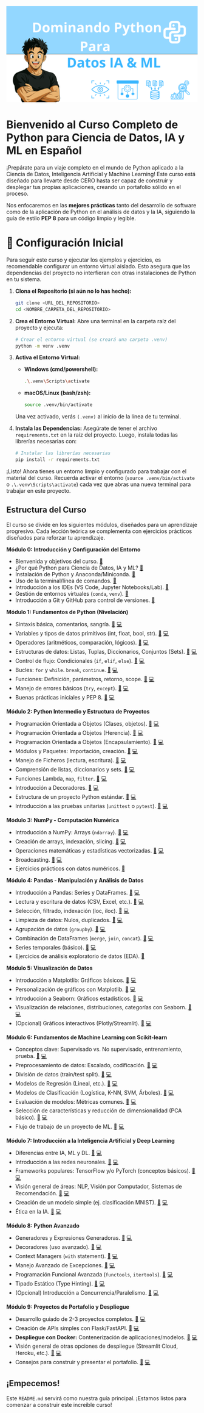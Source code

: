 ![Curso Python Banner](assets/banner.png)

# Bienvenido al Curso Completo de Python para Ciencia de Datos, IA y ML en Español

¡Prepárate para un viaje completo en el mundo de Python aplicado a la Ciencia de Datos, Inteligencia Artificial y Machine Learning! Este curso está diseñado para llevarte desde CERO hasta ser capaz de construir y desplegar tus propias aplicaciones, creando un portafolio sólido en el proceso.

Nos enfocaremos en las **mejores prácticas** tanto del desarrollo de software como de la aplicación de Python en el análisis de datos y la IA, siguiendo la guía de estilo **PEP 8** para un código limpio y legible.

# 🚀 Configuración Inicial

Para seguir este curso y ejecutar los ejemplos y ejercicios, es recomendable configurar un entorno virtual aislado. Esto asegura que las dependencias del proyecto no interfieran con otras instalaciones de Python en tu sistema.

1.  **Clona el Repositorio (si aún no lo has hecho):**
    ```bash
    git clone <URL_DEL_REPOSITORIO>
    cd <NOMBRE_CARPETA_DEL_REPOSITORIO>
    ```

2.  **Crea el Entorno Virtual:**
    Abre una terminal en la carpeta raíz del proyecto y ejecuta:
    ```bash
    # Crear el entorno virtual (se creará una carpeta .venv)
    python -m venv .venv
    ```

3.  **Activa el Entorno Virtual:**
    *   **Windows (cmd/powershell):**
        ```bash
        .\.venv\Scripts\activate
        ```
    *   **macOS/Linux (bash/zsh):**
        ```bash
        source .venv/bin/activate
        ```
    Una vez activado, verás `(.venv)` al inicio de la línea de tu terminal.

4.  **Instala las Dependencias:**
    Asegúrate de tener el archivo `requirements.txt` en la raíz del proyecto. Luego, instala todas las librerías necesarias con:
    ```bash
    # Instalar las librerías necesarias
    pip install -r requirements.txt
    ```

¡Listo! Ahora tienes un entorno limpio y configurado para trabajar con el material del curso. Recuerda activar el entorno (`source .venv/bin/activate` o `.\.venv\Scripts\activate`) cada vez que abras una nueva terminal para trabajar en este proyecto.

## Estructura del Curso

El curso se divide en los siguientes módulos, diseñados para un aprendizaje progresivo. Cada lección teórica se complementa con ejercicios prácticos diseñados para reforzar tu aprendizaje.

**Módulo 0: Introducción y Configuración del Entorno**
*   Bienvenida y objetivos del curso. [📝](Modulo_00_Introduccion_Configuracion/00_Bienvenida_Objetivos.md)
*   ¿Por qué Python para Ciencia de Datos, IA y ML? [📝](Modulo_00_Introduccion_Configuracion/01_Por_Que_Python.md)
*   Instalación de Python y Anaconda/Miniconda. [📝](Modulo_00_Introduccion_Configuracion/02_Instalacion_Python_Anaconda.md)
*   Uso de la terminal/línea de comandos. [📝](Modulo_00_Introduccion_Configuracion/03_Uso_Terminal.md)
*   Introducción a los IDEs (VS Code, Jupyter Notebooks/Lab). [📝](Modulo_00_Introduccion_Configuracion/04_Introduccion_IDEs.md)
*   Gestión de entornos virtuales (`conda`, `venv`). [📝](Modulo_00_Introduccion_Configuracion/05_Entornos_Virtuales.md)
*   Introducción a Git y GitHub para control de versiones. [📝](Modulo_00_Introduccion_Configuracion/06_Introduccion_Git_GitHub.md)

**Módulo 1: Fundamentos de Python (Nivelación)**
*   Sintaxis básica, comentarios, sangría. [📝](Modulo_01_Fundamentos_Python/00_Sintaxis_Comentarios_Sangria.md) [💻](Modulo_01_Fundamentos_Python/00_ejercicios_sintaxis.py)
*   Variables y tipos de datos primitivos (int, float, bool, str). [📝](Modulo_01_Fundamentos_Python/01_Variables_Tipos_Datos.md) [💻](Modulo_01_Fundamentos_Python/01_ejercicios_variables.py)
*   Operadores (aritméticos, comparación, lógicos). [📝](Modulo_01_Fundamentos_Python/02_Operadores.md) [💻](Modulo_01_Fundamentos_Python/02_ejercicios_operadores.py)
*   Estructuras de datos: Listas, Tuplas, Diccionarios, Conjuntos (Sets). [📝](Modulo_01_Fundamentos_Python/03_Estructuras_Datos.md) [💻](Modulo_01_Fundamentos_Python/03_ejercicios_estructuras.py)
*   Control de flujo: Condicionales (`if`, `elif`, `else`). [📝](Modulo_01_Fundamentos_Python/04_Control_Flujo_Condicionales.md) [💻](Modulo_01_Fundamentos_Python/04_ejercicios_condicionales.py)
*   Bucles: `for` y `while`. `break`, `continue`. [📝](Modulo_01_Fundamentos_Python/05_Control_Flujo_Bucles.md) [💻](Modulo_01_Fundamentos_Python/05_ejercicios_bucles.py)
*   Funciones: Definición, parámetros, retorno, scope. [📝](Modulo_01_Fundamentos_Python/06_Funciones.md) [💻](Modulo_01_Fundamentos_Python/06_ejercicios_funciones.py)
*   Manejo de errores básicos (`try`, `except`). [📝](Modulo_01_Fundamentos_Python/07_Manejo_Errores.md) [💻](Modulo_01_Fundamentos_Python/07_ejercicios_errores.py)
*   Buenas prácticas iniciales y PEP 8. [📝](Modulo_01_Fundamentos_Python/08_Buenas_Practicas_PEP8.md) [💻](Modulo_01_Fundamentos_Python/08_ejercicios_pep8.py)

**Módulo 2: Python Intermedio y Estructura de Proyectos**
*   Programación Orientada a Objetos (Clases, objetos). [📝](Modulo_02_Python_Intermedio_Estructura/00_POO_Clases_Objetos.md) [💻](Modulo_02_Python_Intermedio_Estructura/00_ejercicios_poo_clases_objetos.py)
*   Programación Orientada a Objetos (Herencia). [📝](Modulo_02_Python_Intermedio_Estructura/01_POO_Herencia.md) [💻](Modulo_02_Python_Intermedio_Estructura/01_ejercicios_poo_herencia.py)
*   Programación Orientada a Objetos (Encapsulamiento). [📝](Modulo_02_Python_Intermedio_Estructura/02_POO_Encapsulamiento.md) [💻](Modulo_02_Python_Intermedio_Estructura/02_ejercicios_poo_encapsulamiento.py)
*   Módulos y Paquetes: Importación, creación. [📝](Modulo_02_Python_Intermedio_Estructura/03_Modulos_Paquetes.md) [💻](Modulo_02_Python_Intermedio_Estructura/03_ejercicios_modulos_paquetes.py)
*   Manejo de Ficheros (lectura, escritura). [📝](Modulo_02_Python_Intermedio_Estructura/04_Manejo_Ficheros.md) [💻](Modulo_02_Python_Intermedio_Estructura/04_ejercicios_manejo_ficheros.py)
*   Comprensión de listas, diccionarios y sets. [📝](Modulo_02_Python_Intermedio_Estructura/05_Comprensiones.md) [💻](Modulo_02_Python_Intermedio_Estructura/05_ejercicios_comprensiones.py)
*   Funciones Lambda, `map`, `filter`. [📝](Modulo_02_Python_Intermedio_Estructura/06_Lambdas_Map_Filter.md) [💻](Modulo_02_Python_Intermedio_Estructura/06_ejercicios_lambdas_map_filter.py)
*   Introducción a Decoradores. [📝](Modulo_02_Python_Intermedio_Estructura/07_Decoradores.md) [💻](Modulo_02_Python_Intermedio_Estructura/07_ejercicios_decoradores.py)
*   Estructura de un proyecto Python estándar. [📝](Modulo_02_Python_Intermedio_Estructura/08_Estructura_Proyecto.md) [💻](Modulo_02_Python_Intermedio_Estructura/08_ejercicios_estructura_proyecto.py)
*   Introducción a las pruebas unitarias (`unittest` o `pytest`). [📝](Modulo_02_Python_Intermedio_Estructura/09_Pruebas_Unitarias.md) [💻](Modulo_02_Python_Intermedio_Estructura/09_ejercicios_pruebas_unitarias.py)

**Módulo 3: NumPy - Computación Numérica**
*   Introducción a NumPy: Arrays (`ndarray`). [📝](Modulo_03_NumPy/00_Introduccion_NumPy_Arrays.md) [💻](Modulo_03_NumPy/00_ejercicios_introduccion.py)
*   Creación de arrays, indexación, slicing. [📝](Modulo_03_NumPy/01_Creacion_Arrays_Indexacion_Slicing.md) [💻](Modulo_03_NumPy/01_ejercicios_creacion_indexacion_slicing.py)
*   Operaciones matemáticas y estadísticas vectorizadas. [📝](Modulo_03_NumPy/02_Operaciones_Vectorizadas.md) [💻](Modulo_03_NumPy/02_ejercicios_operaciones_vectorizadas.py)
*   Broadcasting. [📝](Modulo_03_NumPy/03_Broadcasting.md) [💻](Modulo_03_NumPy/03_ejercicios_broadcasting.py)
*   Ejercicios prácticos con datos numéricos. [📝](Modulo_03_NumPy/04_Ejercicios_NumPy.md)

**Módulo 4: Pandas - Manipulación y Análisis de Datos**
*   Introducción a Pandas: Series y DataFrames. [📝](Modulo_04_Pandas/00_Introduccion_Pandas_Series_DataFrames.md) [💻](Modulo_04_Pandas/00_ejercicios_introduccion_pandas.py)
*   Lectura y escritura de datos (CSV, Excel, etc.). [📝](Modulo_04_Pandas/01_Lectura_Escritura_Datos.md) [💻](Modulo_04_Pandas/01_ejercicios_lectura_escritura.py)
*   Selección, filtrado, indexación (loc, iloc). [📝](Modulo_04_Pandas/02_Seleccion_Filtrado_Indexacion.md) [💻](Modulo_04_Pandas/02_ejercicios_seleccion_filtrado.py)
*   Limpieza de datos: Nulos, duplicados. [📝](Modulo_04_Pandas/03_Limpieza_Datos_Nulos_Duplicados.md) [💻](Modulo_04_Pandas/03_ejercicios_limpieza_datos.py)
*   Agrupación de datos (`groupby`). [📝](Modulo_04_Pandas/04_Agrupacion_Datos_Groupby.md) [💻](Modulo_04_Pandas/04_ejercicios_agrupacion_groupby.py)
*   Combinación de DataFrames (`merge`, `join`, `concat`). [📝](Modulo_04_Pandas/05_Combinacion_DataFrames.md) [💻](Modulo_04_Pandas/05_ejercicios_combinacion_dataframes.py)
*   Series temporales (básico). [📝](Modulo_04_Pandas/06_Series_Temporales.md) [💻](Modulo_04_Pandas/06_ejercicios_series_temporales.py)
*   Ejercicios de análisis exploratorio de datos (EDA). [📝](Modulo_04_Pandas/07_Ejercicios_Pandas_EDA.md)

**Módulo 5: Visualización de Datos**
*   Introducción a Matplotlib: Gráficos básicos. [📝](Modulo_05_Visualizacion_Datos/00_Introduccion_Matplotlib_Basico.md) [💻](Modulo_05_Visualizacion_Datos/00_ejercicios_matplotlib_basico.py)
*   Personalización de gráficos con Matplotlib. [📝](Modulo_05_Visualizacion_Datos/01_Personalizacion_Matplotlib.md) [💻](Modulo_05_Visualizacion_Datos/01_ejercicios_personalizacion_matplotlib.py)
*   Introducción a Seaborn: Gráficos estadísticos. [📝](Modulo_05_Visualizacion_Datos/02_Introduccion_Seaborn.md) [💻](Modulo_05_Visualizacion_Datos/02_ejercicios_introduccion_seaborn.py)
*   Visualización de relaciones, distribuciones, categorías con Seaborn. [📝](Modulo_05_Visualizacion_Datos/03_Seaborn_Relaciones_Distribuciones_Categorias.md) [💻](Modulo_05_Visualizacion_Datos/03_ejercicios_seaborn_rel_dist_cat.py)
*   (Opcional) Gráficos interactivos (Plotly/Streamlit). [📝](Modulo_05_Visualizacion_Datos/04_Graficos_Interactivos_Plotly_Streamlit.md) [💻](Modulo_05_Visualizacion_Datos/04_ejercicios_plotly_streamlit.py)

**Módulo 6: Fundamentos de Machine Learning con Scikit-learn**
*   Conceptos clave: Supervisado vs. No supervisado, entrenamiento, prueba. [📝](Modulo_06_Machine_Learning_ScikitLearn/00_Conceptos_Clave_ML.md) [💻](Modulo_06_Machine_Learning_ScikitLearn/00_ejercicios_conceptos_ml.py)
*   Preprocesamiento de datos: Escalado, codificación. [📝](Modulo_06_Machine_Learning_ScikitLearn/01_Preprocesamiento_Escalado_Codificacion.md) [💻](Modulo_06_Machine_Learning_ScikitLearn/01_ejercicios_preprocesamiento.py)
*   División de datos (train/test split). [📝](Modulo_06_Machine_Learning_ScikitLearn/02_Division_Datos_Train_Test.md) [💻](Modulo_06_Machine_Learning_ScikitLearn/02_ejercicios_division_datos.py)
*   Modelos de Regresión (Lineal, etc.). [📝](Modulo_06_Machine_Learning_ScikitLearn/03_Modelos_Regresion.md) [💻](Modulo_06_Machine_Learning_ScikitLearn/03_ejercicios_regresion.py)
*   Modelos de Clasificación (Logística, K-NN, SVM, Árboles). [📝](Modulo_06_Machine_Learning_ScikitLearn/04_Modelos_Clasificacion.md) [💻](Modulo_06_Machine_Learning_ScikitLearn/04_ejercicios_clasificacion.py)
*   Evaluación de modelos: Métricas comunes. [📝](Modulo_06_Machine_Learning_ScikitLearn/05_Evaluacion_Modelos.md) [💻](Modulo_06_Machine_Learning_ScikitLearn/05_ejercicios_evaluacion_modelos.py)
*   Selección de características y reducción de dimensionalidad (PCA básico). [📝](Modulo_06_Machine_Learning_ScikitLearn/06_Seleccion_Caracteristicas_PCA.md) [💻](Modulo_06_Machine_Learning_ScikitLearn/06_ejercicios_pca.py)
*   Flujo de trabajo de un proyecto de ML. [📝](Modulo_06_Machine_Learning_ScikitLearn/07_Flujo_Trabajo_ML.md) [💻](Modulo_06_Machine_Learning_ScikitLearn/07_ejercicios_flujo_trabajo_ml.py)

**Módulo 7: Introducción a la Inteligencia Artificial y Deep Learning**
*   Diferencias entre IA, ML y DL. [📝](Modulo_07_Intro_IA_DeepLearning/00_Diferencias_IA_ML_DL.md) [💻](Modulo_07_Intro_IA_DeepLearning/00_ejercicios_conceptos_ia.py)
*   Introducción a las redes neuronales. [📝](Modulo_07_Intro_IA_DeepLearning/01_Intro_Redes_Neuronales.md) [💻](Modulo_07_Intro_IA_DeepLearning/01_ejercicios_redes_neuronales.py)
*   Frameworks populares: TensorFlow y/o PyTorch (conceptos básicos). [📝](Modulo_07_Intro_IA_DeepLearning/02_Frameworks_TensorFlow_PyTorch.md) [💻](Modulo_07_Intro_IA_DeepLearning/02_ejercicios_frameworks_dl.py)
*   Visión general de áreas: NLP, Visión por Computador, Sistemas de Recomendación. [📝](Modulo_07_Intro_IA_DeepLearning/03_Vision_General_Areas_IA.md) [💻](Modulo_07_Intro_IA_DeepLearning/03_ejercicios_areas_ia.py)
*   Creación de un modelo simple (ej. clasificación MNIST). [📝](Modulo_07_Intro_IA_DeepLearning/04_Creacion_Modelo_Simple_MNIST.md) [💻](Modulo_07_Intro_IA_DeepLearning/04_ejercicios_modelo_simple_mnist.py)
*   Ética en la IA. [📝](Modulo_07_Intro_IA_DeepLearning/05_Etica_IA.md) [💻](Modulo_07_Intro_IA_DeepLearning/05_ejercicios_etica_ia.py)

**Módulo 8: Python Avanzado**
*   Generadores y Expresiones Generadoras. [📝](Modulo_08_Python_Avanzado/00_Generadores.md) [💻](Modulo_08_Python_Avanzado/00_ejercicios_generadores.py)
*   Decoradores (uso avanzado). [📝](Modulo_08_Python_Avanzado/01_Decoradores_Avanzado.md) [💻](Modulo_08_Python_Avanzado/01_ejercicios_decoradores_avanzado.py)
*   Context Managers (`with` statement). [📝](Modulo_08_Python_Avanzado/02_Context_Managers.md) [💻](Modulo_08_Python_Avanzado/02_ejercicios_context_managers.py)
*   Manejo Avanzado de Excepciones. [📝](Modulo_08_Python_Avanzado/03_Manejo_Excepciones_Avanzado.md) [💻](Modulo_08_Python_Avanzado/03_ejercicios_excepciones_avanzado.py)
*   Programación Funcional Avanzada (`functools`, `itertools`). [📝](Modulo_08_Python_Avanzado/04_Programacion_Funcional.md) [💻](Modulo_08_Python_Avanzado/04_ejercicios_programacion_funcional.py)
*   Tipado Estático (Type Hinting). [📝](Modulo_08_Python_Avanzado/05_Tipado_Estatico.md) [💻](Modulo_08_Python_Avanzado/05_ejercicios_tipado_estatico.py)
*   (Opcional) Introducción a Concurrencia/Paralelismo. [📝](Modulo_08_Python_Avanzado/06_Concurrencia_Paralelismo.md) [💻](Modulo_08_Python_Avanzado/06_ejercicios_concurrencia_paralelismo.py)

**Módulo 9: Proyectos de Portafolio y Despliegue**
*   Desarrollo guiado de 2-3 proyectos completos. [📝](Modulo_09_Proyectos_Despliegue/00_Proyectos_Guiados.md) [💻](Modulo_09_Proyectos_Despliegue/00_ejercicios_proyectos_guiados.py)
*   Creación de APIs simples con Flask/FastAPI. [📝](Modulo_09_Proyectos_Despliegue/01_APIs_Simples_Flask_FastAPI.md) [💻](Modulo_09_Proyectos_Despliegue/01_ejercicios_apis_simples.py)
*   **Despliegue con Docker:** Contenerización de aplicaciones/modelos. [📝](Modulo_09_Proyectos_Despliegue/02_Despliegue_Docker.md) [💻](Modulo_09_Proyectos_Despliegue/02_ejercicios_docker.py)
*   Visión general de otras opciones de despliegue (Streamlit Cloud, Heroku, etc.). [📝](Modulo_09_Proyectos_Despliegue/03_Otras_Opciones_Despliegue.md) [💻](Modulo_09_Proyectos_Despliegue/03_ejercicios_otras_opciones_despliegue.py)
*   Consejos para construir y presentar el portafolio. [📝](Modulo_09_Proyectos_Despliegue/04_Consejos_Portafolio.md) [💻](Modulo_09_Proyectos_Despliegue/04_ejercicios_portafolio.py)

## ¡Empecemos!

Este `README.md` servirá como nuestra guía principal. ¡Estamos listos para comenzar a construir este increíble curso!
